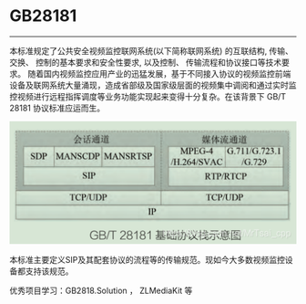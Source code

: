 # GB28181

---

本标准规定了公共安全视频监控联网系统(以下简称联网系统) 的互联结构, 传输、 交换、 控制的基本要求和安全性要求, 以及控制、 传输流程和协议接口等技术要求。
    随着国内视频监控应用产业的迅猛发展，基于不同接入协议的视频监控前端设备及联网系统大量涌现，造成省部级及国家级层面的视频集中调阅和通过实时监控视频进行远程指挥调度等业务功能实现起来变得十分复杂。在该背景下 GB/T 28181 协议标准应运而生。



![img](https://raw.githubusercontent.com/Mocearan/picgo-server/main/b853a9a7eaa9af140e7740b36e6fc88e.png)

​    本标准主要定义SIP及其配套协议的流程等的传输规范。现如今大多数视频监控设备都支持该规范。

优秀项目学习：GB2818.Solution ， ZLMediaKit 等